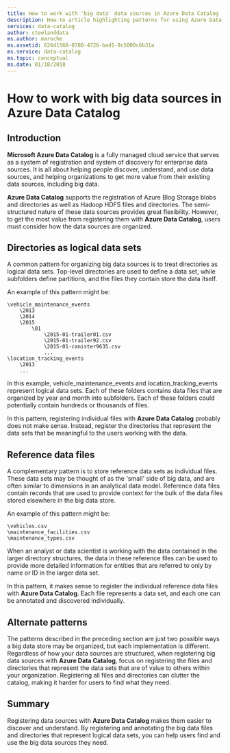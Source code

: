 ```yaml
---
title: How to work with 'big data' data sources in Azure Data Catalog
description: How-to article highlighting patterns for using Azure Data Catalog  with 'big data' data sources, including Azure Blob Storage, Azure Data Lake, and Hadoop HDFS.
services: data-catalog
author: steelanddata
ms.author: maroche
ms.assetid: 626d1568-0780-4726-bad1-9c5000c6b31a
ms.service: data-catalog
ms.topic: conceptual
ms.date: 01/18/2018
---
```

# How to work with big data sources in Azure Data Catalog
## Introduction
**Microsoft Azure Data Catalog** is a fully managed cloud service that serves as a system of registration and system of discovery for enterprise data sources. It is all about helping people discover, understand, and use data sources, and helping organizations to get more value from their existing data sources, including big data.

**Azure Data Catalog** supports the registration of Azure Blog Storage blobs and directories as well as Hadoop HDFS files and directories. The semi-structured nature of these data sources provides great flexibility. However, to get the most value from registering them with **Azure Data Catalog**, users must consider how the data sources are organized.

## Directories as logical data sets
A common pattern for organizing big data sources is to treat directories as logical data sets. Top-level directories are used to define a data set, while subfolders define partitions, and the files they contain store the data itself.

An example of this pattern might be:

    \vehicle_maintenance_events
        \2013
        \2014
        \2015
            \01
                \2015-01-trailer01.csv
                \2015-01-trailer92.csv
                \2015-01-canister9635.csv
                ...
    \location_tracking_events
        \2013
        ...

In this example, vehicle_maintenance_events and location_tracking_events represent logical data sets. Each of these folders contains data files that are organized by year and month into subfolders. Each of these folders could potentially contain hundreds or thousands of files.

In this pattern, registering individual files with **Azure Data Catalog** probably does not make sense. Instead, register the directories that represent the data sets that be meaningful to the users working with the data.

## Reference data files
A complementary pattern is to store reference data sets as individual files. These data sets may be thought of as the 'small' side of big data, and are often similar to dimensions in an analytical data model. Reference data files contain records that are used to provide context for the bulk of the data files stored elsewhere in the big data store.

An example of this pattern might be:

    \vehicles.csv
    \maintenance_facilities.csv
    \maintenance_types.csv

When an analyst or data scientist is working with the data contained in the larger directory structures, the data in these reference files can be used to provide more detailed information for entities that are referred to only by name or ID in the larger data set.

In this pattern, it makes sense to register the individual reference data files with **Azure Data Catalog**. Each file represents a data set, and each one can be annotated and discovered individually.

## Alternate patterns
The patterns described in the preceding section are just two possible ways a big data store may be organized, but each implementation is different. Regardless of how your data sources are structured, when registering big data sources with **Azure Data Catalog**, focus on registering the files and directories that represent the data sets that are of value to others within your organization. Registering all files and directories can clutter the catalog, making it harder for users to find what they need.

## Summary
Registering data sources with **Azure Data Catalog** makes them easier to discover and understand. By registering and annotating the big data files and directories that represent logical data sets, you can help users find and use the big data sources they need.
